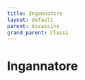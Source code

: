 ```yaml
---
title: Ingannatore
layout: default
parent: Assassino
grand_parent: Classi
---
```


# **Ingannatore**